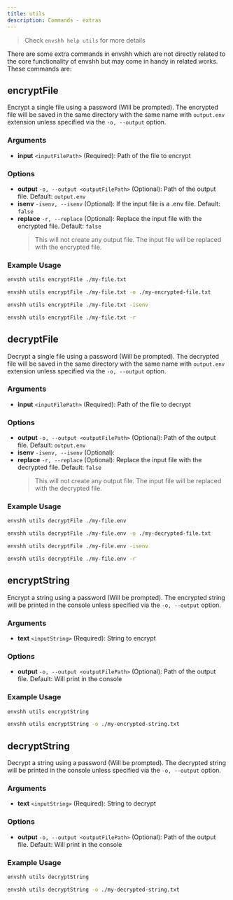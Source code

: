 ```yaml
---
title: utils
description: Commands - extras
---
```


> Check `envshh help utils` for more details

There are some extra commands in envshh which are not directly related to the core functionality of envshh but may come in handy in related works. These commands are:

## encryptFile

Encrypt a single file using a password (Will be prompted). The encrypted file will be saved in the same directory with the same name with `output.env` extension unless specified via the `-o, --output` option.

### Arguments

- **input** `<inputFilePath>` (Required):
  Path of the file to encrypt

### Options

- **output** `-o, --output <outputFilePath>` (Optional):
  Path of the output file. Default: `output.env`
- **isenv** `-isenv, --isenv` (Optional):
  If the input file is a .env file. Default: `false`
- **replace** `-r, --replace` (Optional):
  Replace the input file with the encrypted file. Default: `false`
  > This will not create any output file. The input file will be replaced with the encrypted file.

### Example Usage

```sh
envshh utils encryptFile ./my-file.txt
```

```sh
envshh utils encryptFile ./my-file.txt -o ./my-encrypted-file.txt
```

```sh
envshh utils encryptFile ./my-file.txt -isenv
```

```sh
envshh utils encryptFile ./my-file.txt -r
```

## decryptFile

Decrypt a single file using a password (Will be prompted). The decrypted file will be saved in the same directory with the same name with `output.env` extension unless specified via the `-o, --output` option.

### Arguments

- **input** `<inputFilePath>` (Required):
  Path of the file to decrypt

### Options

- **output** `-o, --output <outputFilePath>` (Optional):
  Path of the output file. Default: `output.env`
- **isenv** `-isenv, --isenv` (Optional):
- **replace** `-r, --replace` (Optional):
  Replace the input file with the decrypted file. Default: `false`
  > This will not create any output file. The input file will be replaced with the decrypted file.

### Example Usage
    
```sh
envshh utils decryptFile ./my-file.env
```

```sh
envshh utils decryptFile ./my-file.env -o ./my-decrypted-file.txt
```

```sh
envshh utils decryptFile ./my-file.env -isenv
```

```sh
envshh utils decryptFile ./my-file.env -r
```

## encryptString

Encrypt a string using a password (Will be prompted). The encrypted string will be printed in the console unless specified via the `-o, --output` option.

### Arguments

- **text** `<inputString>` (Required):
  String to encrypt

### Options

- **output** `-o, --output <outputFilePath>` (Optional):
  Path of the output file. Default: Will print in the console

### Example Usage

```sh
envshh utils encryptString
```

```sh
envshh utils encryptString -o ./my-encrypted-string.txt
```

## decryptString

Decrypt a string using a password (Will be prompted). The decrypted string will be printed in the console unless specified via the `-o, --output` option.

### Arguments

- **text** `<inputString>` (Required):
  String to decrypt

### Options

- **output** `-o, --output <outputFilePath>` (Optional):
  Path of the output file. Default: Will print in the console

### Example Usage

```sh
envshh utils decryptString
```

```sh
envshh utils decryptString -o ./my-decrypted-string.txt
```
